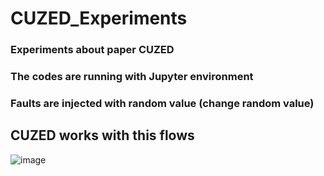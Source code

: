 
# CUZED_Experiments
### Experiments about paper CUZED
### The codes are running with Jupyter environment
### Faults are injected with random value (change random value)
## CUZED works with this flows 


![image](https://github.com/YYebon/CUZED_Experiments/assets/148024646/8db4c4f8-eb29-41cc-b7e8-0bb27217693c)
